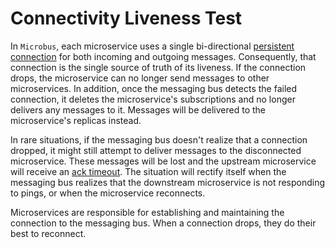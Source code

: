 # Connectivity Liveness Test

In `Microbus`, each microservice uses a single bi-directional [persistent connection](../blocks/multiplexed.md) for both incoming and outgoing messages. Consequently, that connection is the single source of truth of its liveness. If the connection drops, the microservice can no longer send messages to other microservices. In addition, once the messaging bus detects the failed connection, it deletes the microservice's subscriptions and no longer delivers any messages to it. Messages will be delivered to the microservice's replicas instead.

In rare situations, if the messaging bus doesn't realize that a connection dropped, it might still attempt to deliver messages to the disconnected microservice. These messages will be lost and the upstream microservice will receive an [ack timeout](../blocks/ack-or-fail.md). The situation will rectify itself when the messaging bus realizes that the downstream microservice is not responding to pings, or when the microservice reconnects.

Microservices are responsible for establishing and maintaining the connection to the messaging bus. When a connection drops, they do their best to reconnect.
